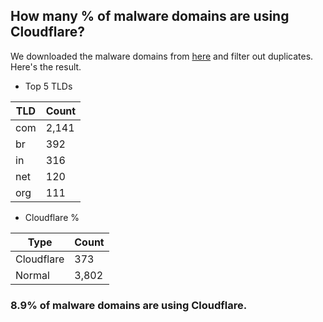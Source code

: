 ## How many % of malware domains are using Cloudflare?


We downloaded the malware domains from [here](https://urlhaus.abuse.ch) and filter out duplicates.
Here's the result.


[//]: # (start replacement)


- Top 5 TLDs

| TLD | Count |
| --- | --- |
| com | 2,141 |
| br | 392 |
| in | 316 |
| net | 120 |
| org | 111 |


- Cloudflare %

| Type | Count |
| --- | --- |
| Cloudflare | 373 |
| Normal | 3,802 |


### 8.9% of malware domains are using Cloudflare.